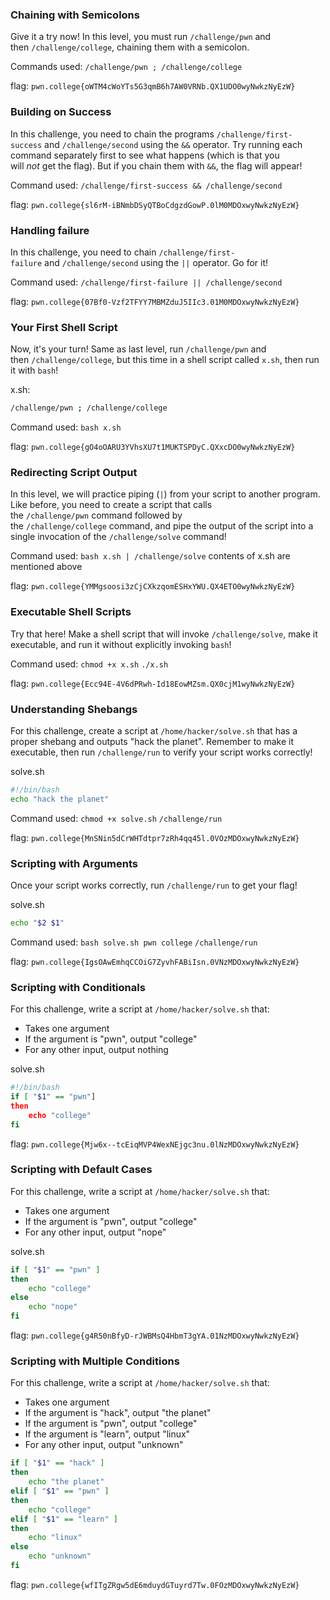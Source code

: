 ### Chaining with Semicolons

Give it a try now! In this level, you must run `/challenge/pwn` and then `/challenge/college`, chaining them with a semicolon.

Commands used: 
`/challenge/pwn ; /challenge/college`

flag: `pwn.college{oWTM4cWoYTs5G3qmB6h7AW0VRNb.QX1UDO0wyNwkzNyEzW}`


### Building on Success 


In this challenge, you need to chain the programs `/challenge/first-success` and `/challenge/second` using the `&&` operator. Try running each command separately first to see what happens (which is that you will _not_ get the flag). But if you chain them with `&&`, the flag will appear!

Command used:
`/challenge/first-success && /challenge/second`

flag: `pwn.college{sl6rM-iBNmbDSyQTBoCdgzdGowP.0lM0MDOxwyNwkzNyEzW}`

### Handling failure 

In this challenge, you need to chain `/challenge/first-failure` and `/challenge/second` using the `||` operator. Go for it!

Command used: 
`/challenge/first-failure || /challenge/second`

flag: `pwn.college{07Bf0-Vzf2TFYY7MBMZduJ5IIc3.01M0MDOxwyNwkzNyEzW}`

### Your First Shell Script 

Now, it's your turn! Same as last level, run `/challenge/pwn` and then `/challenge/college`, but this time in a shell script called `x.sh`, then run it with `bash`!

x.sh: 
```bash
/challenge/pwn ; /challenge/college 
```
Command used: 
`bash x.sh`

flag: `pwn.college{gO4oOARU3YVhsXU7t1MUKTSPDyC.QXxcDO0wyNwkzNyEzW}`

### Redirecting Script Output

In this level, we will practice piping (`|`) from your script to another program. Like before, you need to create a script that calls the `/challenge/pwn` command followed by the `/challenge/college` command, and pipe the output of the script into a single invocation of the `/challenge/solve` command!

Command used: `bash x.sh | /challenge/solve`
contents of x.sh are mentioned above 

flag: `pwn.college{YMMgsoosi3zCjCXkzqomESHxYWU.QX4ETO0wyNwkzNyEzW}`

### Executable Shell Scripts 

Try that here! Make a shell script that will invoke `/challenge/solve`, make it executable, and run it without explicitly invoking `bash`!

Command used: 
`chmod +x x.sh`
`./x.sh`

flag: `pwn.college{Ecc94E-4V6dPRwh-Id18EowMZsm.QX0cjM1wyNwkzNyEzW}`


### Understanding Shebangs

For this challenge, create a script at `/home/hacker/solve.sh` that has a proper shebang and outputs "hack the planet". Remember to make it executable, then run `/challenge/run` to verify your script works correctly!

solve.sh
```bash
#!/bin/bash
echo "hack the planet"
```
Command used: 
`chmod +x solve.sh`
`/challenge/run`

flag: `pwn.college{MnSNin5dCrWHTdtpr7zRh4qq45l.0VOzMDOxwyNwkzNyEzW}`
### Scripting with Arguments

Once your script works correctly, run `/challenge/run` to get your flag!

solve.sh 
```bash
echo "$2 $1"
```

Command used: 
`bash solve.sh pwn college`
`/challenge/run`

flag: `pwn.college{IgsOAwEmhqCCOiG7ZyvhFABiIsn.0VNzMDOxwyNwkzNyEzW}`

### Scripting with Conditionals

For this challenge, write a script at `/home/hacker/solve.sh` that:

- Takes one argument
- If the argument is "pwn", output "college"
- For any other input, output nothing

solve.sh
```bash
#!/bin/bash
if [ "$1" == "pwn"]
then 
	echo "college"
fi
```

flag: `pwn.college{Mjw6x--tcEiqMVP4WexNEjgc3nu.0lNzMDOxwyNwkzNyEzW}`

### Scripting with Default Cases 

For this challenge, write a script at `/home/hacker/solve.sh` that:

- Takes one argument
- If the argument is "pwn", output "college"
- For any other input, output "nope"

solve.sh
```bash
if [ "$1" == "pwn" ]
then 
	echo "college"
else
	echo "nope"
fi
```

flag: `pwn.college{g4R50nBfyD-rJWBMsQ4HbmT3gYA.01NzMDOxwyNwkzNyEzW}`

### Scripting with Multiple Conditions

For this challenge, write a script at `/home/hacker/solve.sh` that:

- Takes one argument
- If the argument is "hack", output "the planet"
- If the argument is "pwn", output "college"
- If the argument is "learn", output "linux"
- For any other input, output "unknown"

```bash
if [ "$1" == "hack" ]
then 
	echo "the planet"
elif [ "$1" == "pwn" ]
then
	echo "college"
elif [ "$1" == "learn" ]
then
	echo "linux"
else
	echo "unknown"
fi
```

flag: `pwn.college{wfITgZRgw5dE6mduydGTuyrd7Tw.0FOzMDOxwyNwkzNyEzW}`

